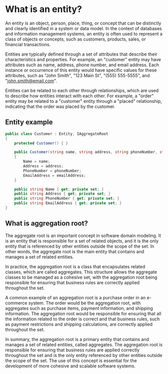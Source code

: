 # What is an entity?

An entity is an object, person, place, thing, or concept that can be distinctly and clearly identified in a system or data model. In the context of databases and information management systems, an entity is often used to represent a class of objects or concepts, such as customers, products, sales, or financial transactions.

Entities are typically defined through a set of attributes that describe their characteristics and properties. For example, an "customer" entity may have attributes such as name, address, phone number, and email address. Each instance or occurrence of this entity would have specific values for these attributes, such as "John Smith", "123 Main St", "(555) 555-5555", and "john.smith@email.com".

Entities can be related to each other through relationships, which are used to describe how entities interact with each other. For example, a "order" entity may be related to a "customer" entity through a "placed" relationship, indicating that the order was placed by the customer.

## Entity example

```csharp
public class Customer : Entity, IAggregateRoot
{
    protected Customer() { }

    public Customer(string name, string address, string phoneNumber, string emailAddress)
    {
        Name = name;
        Address = address;
        PhoneNumber = phoneNumber;
        EmailAddress = emailAddress;
    }

    public string Name { get; private set; }
    public string Address { get; private set; }
    public string PhoneNumber { get; private set; }
    public string EmailAddress { get; private set; }
}
```

## What is aggregation root?

The aggregate root is an important concept in software domain modeling. It is an entity that is responsible for a set of related objects, and it is the only entity that is referenced by other entities outside the scope of the set. In other words, the aggregate root is the main entity that contains and manages a set of related entities.

In practice, the aggregation root is a class that encapsulates related classes, which are called aggregates. This structure allows the aggregate classes to be managed as a cohesive set, with the aggregation root being responsible for ensuring that business rules are correctly applied throughout the set.

A common example of an aggregation root is a purchase order in an e-commerce system. The order would be the aggregation root, with aggregates such as purchase items, payment information, and shipping information. The aggregation root would be responsible for ensuring that all the information related to the order is correct and that business rules, such as payment restrictions and shipping calculations, are correctly applied throughout the set.

In summary, the aggregation root is a primary entity that contains and manages a set of related entities, called aggregates. The aggregation root is responsible for ensuring that business rules are applied correctly throughout the set and is the only entity referenced by other entities outside the scope of the set. The use of this concept is essential for the development of more cohesive and scalable software systems.
